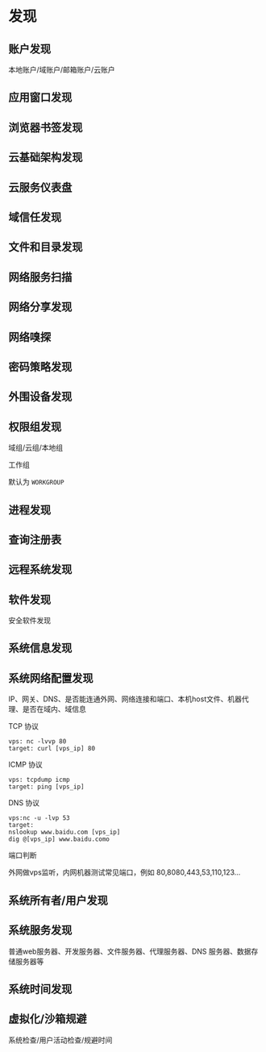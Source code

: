# 发现

## 账户发现

本地账户/域账户/邮箱账户/云账户

## 应用窗口发现

## 浏览器书签发现

## 云基础架构发现

## 云服务仪表盘

## 域信任发现

## 文件和目录发现

## 网络服务扫描

## 网络分享发现

## 网络嗅探

## 密码策略发现

## 外围设备发现

## 权限组发现

域组/云组/本地组

工作组

默认为 `WORKGROUP` 

## 进程发现

## 查询注册表

## 远程系统发现

## 软件发现

安全软件发现

## 系统信息发现

## 系统网络配置发现

IP、网关、DNS、是否能连通外网、网络连接和端口、本机host文件、机器代理、是否在域内、域信息

TCP 协议

```
vps: nc -lvvp 80
target: curl [vps_ip] 80
```

ICMP 协议

```
vps: tcpdump icmp
target: ping [vps_ip]
```

DNS 协议

```
vps:nc -u -lvp 53
target:
nslookup www.baidu.com [vps_ip]
dig @[vps_ip] www.baidu.como
```

端口判断

外网做vps监听，内网机器测试常见端口，例如 80,8080,443,53,110,123...

## 系统所有者/用户发现

## 系统服务发现

普通web服务器、开发服务器、文件服务器、代理服务器、DNS 服务器、数据存储服务器等

## 系统时间发现

## 虚拟化/沙箱规避

系统检查/用户活动检查/规避时间